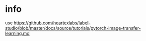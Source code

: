 # info

use <https://github.com/heartexlabs/label-studio/blob/master/docs/source/tutorials/pytorch-image-transfer-learning.md>
